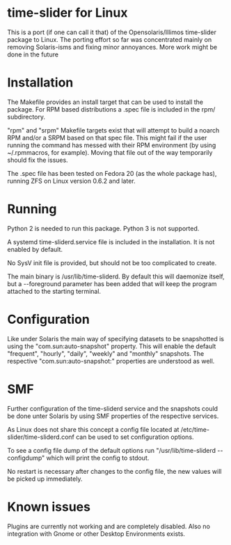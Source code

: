 time-slider for Linux
=====================

This is a port (if one can call it that) of the Opensolaris/Illimos
time-slider package to Linux. The porting effort so far was concentrated
mainly on removing Solaris-isms and fixing minor annoyances. More work
might be done in the future


Installation
============

The Makefile provides an install target that can be used to install
the package. For RPM based distributions a .spec file is included in
the rpm/ subdirectory.

"rpm" and "srpm" Makefile targets exist that will attempt to build
a noarch RPM and/or a SRPM based on that spec file. This might fail
if the user running the command has messed with their RPM environment
(by using ~/.rpmmacros, for example). Moving that file out of the way
temporarily should fix the issues.

The .spec file has been tested on Fedora 20 (as the whole package has),
running ZFS on Linux version 0.6.2 and later.


Running
=======

Python 2 is needed to run this package. Python 3 is not supported.

A systemd time-sliderd.service file is included in the installation.
It is not enabled by default.

No SysV init file is provided, but should not be too complicated to
create.

The main binary is /usr/lib/time-sliderd. By default this will daemonize
itself, but a --foreground parameter has been added that will keep the
program attached to the starting terminal.


Configuration
=============

Like under Solaris the main way of specifying datasets to be snapshotted
is using the "com.sun:auto-snapshot" property. This will enable the
default "frequent", "hourly", "daily", "weekly" and "monthly" snapshots.
The respective "com.sun:auto-snapshot:<frequency>" properties are
understood as well.


SMF
===

Further configuration of the time-sliderd service and the snapshots could
be done unter Solaris by using SMF properties of the respective services.

As Linux does not share this concept a config file located at
/etc/time-slider/time-sliderd.conf can be used to set configuration options.

To see a config file dump of the default options run "/usr/lib/time-sliderd
--configdump" which will print the config to stdout.

No restart is necessary after changes to the config file, the new values
will be picked up immediately.


Known issues
============

Plugins are currently not working and are completely disabled. Also no
integration with Gnome or other Desktop Environments exists.
